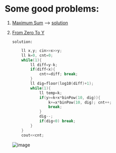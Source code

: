 # Some good problems:

1. [Maximum Sum](https://codeforces.com/contest/1832/problem/B) -->
[solution](https://codeforces.com/contest/1832/submission/210839050)

2. [From Zero To Y](https://codeforces.com/problemset/problem/1488/A)

    ```solution:```
    ```cpp
        ll x,y; cin>>x>>y;
        ll k=0, cnt=0;
        while(1){
            ll diff=y-k;
            if(diff<x){
                cnt+=diff; break;
            }
            ll dig=floor(log10(diff)+1);
            while(1){
                ll temp=k;
                if(y>=k+x*binPow(10, dig)){
                    k+=x*binPow(10, dig); cnt++;
                    break;
                }
                dig--;
                if(dig<0) break;
            }
        }
        cout<<cnt;
    ```

    ![image](https://github.com/YeaishTurj/Notes/assets/119549787/04ec5d89-7510-4a05-9db4-bee34c602aa3)

